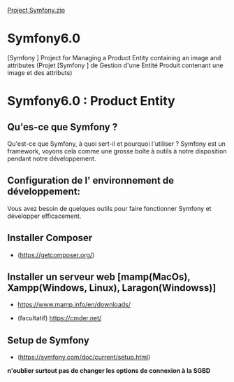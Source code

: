 [Project Symfony.zip](https://github.com/Algorithme335/Symfony6.0/files/8169250/Project.Symfony.zip)
# Symfony6.0
[Symfony ] Project for Managing a Product Entity containing an image and attributes (Projet [Symfony ] de Gestion d'une Entité Produit contenant une image et des attributs)


# Symfony6.0 : Product Entity


## Qu'es-ce que Symfony ?
 Qu'est-ce que Symfony, à quoi sert-il et pourquoi l'utiliser ? 
Symfony est un framework, voyons cela comme une grosse boîte à outils à notre disposition pendant notre développement.


## Configuration de l' environnement de développement:

Vous avez besoin de quelques outils pour faire fonctionner Symfony
 et développer efficacement.

## Installer Composer
- (https://getcomposer.org/)

## Installer un serveur web [mamp(MacOs), Xampp(Windows, Linux), Laragon(Windowss)]
- https://www.mamp.info/en/downloads/

- (facultatif) https://cmder.net/
## Setup de Symfony
- (https://symfony.com/doc/current/setup.html)


**n'oublier surtout pas de changer les options de connexion à la SGBD**
